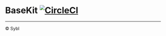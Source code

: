 # BaseKit [![CircleCI](https://img.shields.io/circleci/build/github/sybl/swift-basekit/main?token=2e11ae7785101515e1c741fcb008e5f3ae3e6150)](https://circleci.com/gh/sybl/swift-basekit/tree/main)

---

© Sybl
